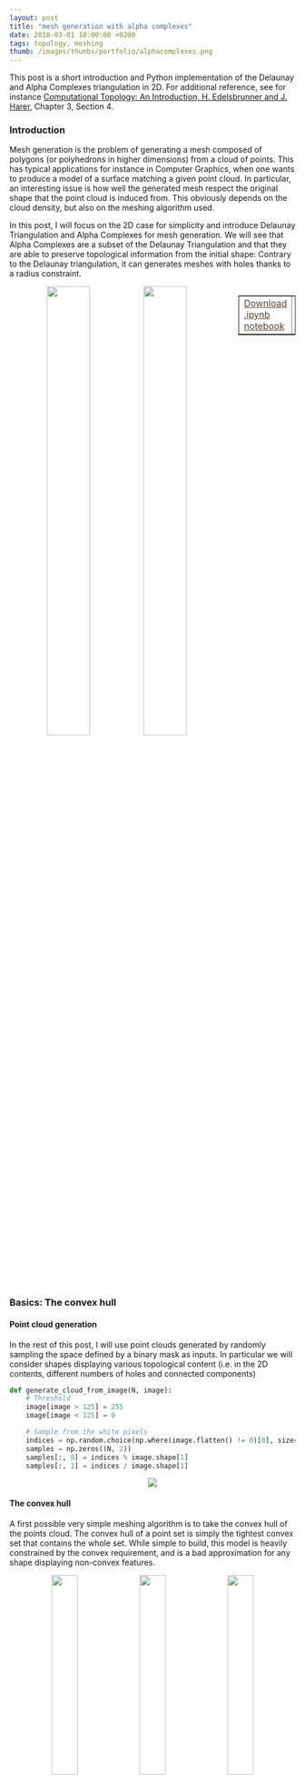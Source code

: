 ```yaml
---
layout: post
title: "mesh generation with alpha complexes"
date: 2018-03-01 10:00:00 +0200
tags: topology, meshing
thumb: /images/thumbs/portfolio/alphacomplexes.png
---
```


This post is a short introduction and Python implementation of the Delaunay and Alpha Complexes triangulation in 2D. For additional reference, see for instance <a href="https://www.amazon.com/Computational-Topology-Introduction-Herbert-Edelsbrunner/dp/0821849255" target="_blank">Computational Topology: An Introduction, H. Edelsbrunner and J. Harer</a>, Chapter 3, Section 4.


### <i class="fa fa-edit"></i> Introduction

Mesh generation is the problem of generating a mesh composed of polygons (or polyhedrons in higher dimensions) from a cloud of points. This has typical applications for instance in Computer Graphics, when one wants to produce a model of a surface matching a given point cloud.  In particular, an interesting issue is how well the generated mesh respect the original shape that the point cloud is induced from. This obviously depends on the cloud density, but also on the meshing algorithm used.


In this post, I will focus on the 2D case for simplicity and introduce <span class="keyword">Delaunay Triangulation</span> and <span class="keyword">Alpha Complexes</span> for mesh generation.
We will see that Alpha Complexes are a subset of the Delaunay Triangulation and that they are able to preserve topological information from the initial shape: Contrary to the Delaunay triangulation, it can generates meshes with holes thanks to a <span class="keyword">radius constraint</span>.


<div style="width:20%; float:right">
<table border="1" cellpadding="6" align="right">
<tr>
<td><a style="color:#5E412F" href="/notebooks/2016_08_01_AlphaComplexes/alpha_complexes.ipynb">Download .ipynb notebook</a></td>
<td><a style="color:#5E412F" href="/notebooks/2016_08_01_AlphaComplexes/resources.zip">Download resources.zip</a></td>
</tr>
</table>
</div>
<div style="text-align:center; width:75%">
<img src="/notebooks/2016_08_01_AlphaComplexes/animation2.gif" width="45%"><img src="/notebooks/2016_08_01_AlphaComplexes/intro.png" width="45%">
</div>


### <i class="fa fa-circle" style="font-size:12px"></i> <i class="fa fa-circle-o" style="font-size:12px"></i> <i class="fa fa-circle-o" style="font-size:12px"></i> Basics: The convex hull


#### Point cloud generation
In the rest of this post, I will use <span class="keyword">point clouds</span> generated by randomly sampling the space defined by a binary mask as inputs. In particular we will consider shapes displaying various topological content (i.e. in the 2D contents, different numbers of holes and connected components)

```python
def generate_cloud_from_image(N, image):
    # Threshold
    image[image > 125] = 255
    image[image < 125] = 0

    # Sample from the white pixels
    indices = np.random.choice(np.where(image.flatten() != 0)[0], size=N)
    samples = np.zeros((N, 2))
    samples[:, 0] = indices % image.shape[1]
    samples[:, 1] = indices / image.shape[1]
```

<div style="text-align:center">
<img src="/notebooks/2016_08_01_AlphaComplexes/samples.png">
</div>



#### The convex hull
A first possible very simple meshing algorithm is to take the convex hull of the points cloud. The <span class="keyword">convex hull</span> of a point set is simply the tightest convex set that contains the whole set. While simple to build, this model is heavily constrained by the convex requirement, and is a bad approximation for any shape displaying non-convex features.


<div style="text-align:center">
<img src="/notebooks/2016_08_01_AlphaComplexes/convexhull1.png" width="30%">
<img src="/notebooks/2016_08_01_AlphaComplexes/convexhull.png" width="30%">
<img src="/notebooks/2016_08_01_AlphaComplexes/convexhull2.png" width="30%">
</div>


### <i class="fa fa-circle" style="font-size:12px"></i> <i class="fa fa-circle" style="font-size:12px"></i> <i class="fa fa-circle-o" style="font-size:12px"></i> The Delaunay triangulation

#### Definition
A triangulation of a 2D point cloud $$S \in \mathbb{R}^2$$ is triangulation of its convex hull, i.e. a partition of the hull in triangles whose vertices are points of $$S$$.
Additionally, a <span class="keyword"> Delaunay</span> triangulation $$DT(S)$$ is such that no points in $$S$$ is inside any of the circumscribed circles to any of the triangles in $$DT(S)$$, which guarantees a certain regularity to it; In particular it typically prevents very elongated triangles.

**Note:** According to the definition, the Delaunay Triangulation also has a limiting convex constraint. In order to avoid this, a classical trick is to had some boundary points to form a bounding box around the point clouds, forming a new convex hull. Then after the triangulation is done, we simply remove the triangles for which any vertex lies on the boundary. That way, we retrieve a potentially non-convex triangulation of the original point cloud $$S$$.


#### Voronoi Diagram
An easy to compute the Delaunay triangulation is to characterize it as the dual of the <span class="keyword">Voronoi diagram</span> of $$S$$. More  specifically, for each point $$x \in S$$, its Voronoi cell is defined as the set of points in the space which are closer to $$x$$ than any other points in $$S$$:
\begin{align}
V_x = \left[ y \in \mathbb{R}^2,\ \mbox{s.t. } \forall x' \in S,\ || y - x||_2 \leq ||y - x'||_2 \right]
\end{align}


```python
def voronoi_diagram(samples, ax=None):
    # Extract Voronoi regions (sicpy)
    vor = Voronoi(samples, qhull_options="Q0")

    # vor_ridges; Maps edge index -> Center of incident Voronoi cells
    n = len(vor.vertices)
    vor_ridges = {min(edges) * n + max(edges):
                  ((centers[0], vor.points[centers[0]]),
		   (centers[1], vor.points[centers[1]]))
                  for edges, centers in zip(vor.ridge_vertices, vor.ridge_points)}
```

#### Building the triangulation

Finally, the Delaunay triangulation is built as the dual of the Voronoi diagram, i.e. we form an edge between any two points $$x, x' \in S$$ if and only if their respective cells $$V_x$$ and $$V_{x'}$$ touch (have a common edge) in the Voronoi diagram.

\begin{align}
DL(S):  x \leftrightarrow x' \iff V_x \mbox{ adjacent to } V_{x'}
\end{align}


```python
# Build vertices and triangles list
adjacency = defaultdict(lambda: [])
vertices = {}
for (ip, p), (iq, q) in vor_ridges.values():
    vertices[ip] = p
    vertices[iq] = q
    adjacency[min(ip, iq)].append(max(ip, iq))

# Build triangles for adjacent cells
triangles = []
for p, neighbours in adjacency.items():
auxp = set(adjacency[p])
for i, q in enumerate(neighbours):
    auxq = auxp & (set(adjacency[q]))
    for r in neighbours[i+1:]:
        if max(q,r) in adjacency[min(q, r)] and
           len(list(auxq.intersection(adjacency[r]))) == 0:
            triangles.append(mp.Polygon(
		[vertices[p], vertices[q], vertices[r]], closed=True))
```

<div style="text-align:center">
<img src="/notebooks/2016_08_01_AlphaComplexes/delaunay.png">
</div>

### <i class="fa fa-circle" style="font-size:12px"></i> <i class="fa fa-circle" style="font-size:12px"></i> <i class="fa fa-circle" style="font-size:12px"></i> Alpha Complexes

As we have seen in the previous example, the Delaunay triangulation yields a much more interesting result shape than the convex hull. However, it produces a dense partition of the space and in particular doesn't recover <span class="keyword">topological information</span> from the shape such as holes or connected components.

Alpha complexes are a subset of the Delaunay Triangulation that tackles this issue. As previously, we will use a dual structure. More specifically, Alpha complexes are defined as the dual construction of the <span class="keyword">restricted Voronoi diagram</span>, $$Vor_r(S)$$. Which is simply the intersection of the Voronoi diagram with balls of radius $$r$$ centered on every point in $$S$$.

\begin{align}
Vor_r(S) = \left[ V_x \cap B_{r}(x),\ \forall x \in S \right]
\end{align}


#### Line-circle intersection
In order to build the restricted Voronoi diagram, we need to start from the initial Voronoi diagram and compute its intersections with balls of radius $$r$$. In 2D, this means we need to compute intersections between circles and the lines composing the diagram.


The first two easy cases are when the line segment of the diagram, [p, q] is fully inside or fully outside the circle.

<div style="text-align:center">
<img src="/notebooks/2016_08_01_AlphaComplexes/case1.png" width="40%"> <img src="/notebooks/2016_08_01_AlphaComplexes/case2.png" width="40%">
</div>
```python
# Case 1: If p and q are both in the circle -> clip to [p, q]
if is_in_circle(p, center, r) and is_in_circle(q, center, r):
return [(p, q)], True, True

# Intersection with line y = ax + b
# Express the line equation as y = slope * x + intersect
slope = (q[1] - p[1]) / (q[0] - p[0])
intersect = q[1] - slope * q[0]
# Express the intersection problem as a quadratic equation ax2 + bx + c
# we need to solve the system:
#   (1) y = slope  * x + b
#   (2) (x - center[0])**2 + (y - center[1])**2 = r
a = slope**2 + 1
b = 2 * (slope * (intersect - center[1]) - center[0])
c = center[0]**2 + (intersect - center[1])**2 - r**2

# Case 2: No intersection
delta = b**2 - 4*a*c
if delta <= 0:
    return [], False, False
```

When the segment does intersect with the circle, we need to take into consideration whether it intersects from the "left", from the "right" or from both sides (here we order the segment extremities by increasing order of their x-coordinate).


<div style="text-align:center">
<img src="/notebooks/2016_08_01_AlphaComplexes/case3.png" width="30%"> <img src="/notebooks/2016_08_01_AlphaComplexes/case4.png" width="30%"> <img src="/notebooks/2016_08_01_AlphaComplexes/case5.png" width="30%">
</div>

```python
# Intersection -> clip to [p2, q2] n [p, q]
else:
pt1 = p; pt2 = q
is_in_pq = lambda z: (z >=  p[0]) and (z <= q[0])
check = False # check will be True iff [p2, q2] n [p, q] is empty

# Case 3: p is not in the circle
if not is_in_circle(p, center, r):
    x = (- b - np.sqrt(delta)) / (2 * a)
    pt1 = np.array([x, slope*x + intersect])
    check = not is_in_pq(x)

# Case 4: q is not in the circle
if not is_in_circle(q, center, r):
    x = (- b + np.sqrt(delta)) / (2 * a)
    pt2 = np.array([x, slope*x + intersect])
    check = (check or cp) and (not is_in_pq(x))

# Case 5: neither p or q are inside the circle
return ([], False, False) if check else
    ([(pt1, pt2)],  is_in_circle(p, center, r),  is_in_circle(q, center, r))
```

#### Building the restricted Voronoi diagram
Once we have this construction, we can build the restricted Voronoi Diagram. We consider every segment $$[p, q]$$ of the Voronoi diagram. Let us denote $$V_x$$ and $$v_y$$ the two Voronoi cells that lie on both sides of $$[p, q]$$; we say $$[p, q]$$ is a <i>ridge</i> between $$V_x$$ and $$V_y$$.

We need to compute the intersections between $$[p, q]$$ and $$B(x, r)$$ (or equivalently, $$B(y ,r)$$, since by definition of the Voronoi diagram, any point on the ridge is equidistant from $$x$$ and $$y$$).
A restricted Voronoi cell is represented as a sequence of edges $$[(p_0, q_0), \dots (p_n, q_n)]$$, where $$[p_i, q_i]$$ is a segment. Furthermore, either $$q_i = p_{i + 1}$$, or $$q_i \neq p_{i + 1}$$ in which case $$q_i$$ and $$p_{i + 1}$$ are joint by a circle segment.

```python
for center, region, region_indices, edge_indices in vor_regions:
    restr_region = []
    for i, p in enumerate(region):
        q = region[(i + 1) % len(region)]
        inter, clip_p, clip_q = line_circle_intersection(p, q, center, r)
        restr_region.extend(inter)
        restricted_voronoi_cells.append((center, restr_region))
```

#### Building the alpha complex
Building the alpha complex from the restricted Voronoi diagram is straightforward. We will split it in two sets: the <span class="keyword">triangles</span>, which are triangles of the Delaunay triangulation and occur whenever a point lying at the intersection of three Voronoi cells still exist in the restricted Voronoi diagram (i.e. if it belongs to one the balls of radius $$r$$).
The second set are the <span class="keyword">edges</span> and are the leftover edges which still exist in the alpha complex but are not part of a full triangle due to the radius constraint.

```python
    ... # continued
    if clip_p:
        triangles[region_indices[i]].append(edge_indices[i])
    if clip_q:
        triangles[region_indices[(i + 1) % len(region)]].append(edge_indices[i])
    else:
        alpha_complex_cells[0].append(edge_indices[i])

# Form triangles
for vertex, incident_edges in triangles.items():
if len(incident_edges) == 3:
    vertices = [(x, y) for e in incident_edges for (x, y) in vor_ridges[e]]
    _, aux = np.unique([x[0] for x in vertices], return_index=True)
    alpha_complex_cells[1].append([vertices[i][1] for i in aux])
```

<div style="text-align:center; margin-bottom:40px">
<img src="/notebooks/2016_08_01_AlphaComplexes/alphacomplexes.png">
</div>

<div style="text-align:center">
<img src="/notebooks/2016_08_01_AlphaComplexes/comparison.png">
</div>


### <i class="fa fa-laptop"></i> Demo
The main observation is that by tuning the radius constraint correctly, we can obtain a mesh of the point clouds that respect topological features of the original shape (holes), contrary to the Delaunay Triangulation. However, finding a good value for this parameter can be quite difficult as it heavily depends on the input samples.

To highlight this, I also generate an animation of the restricted Voronoi diagram and the alpha complex for growing value of $$r$$. For very small $$r$$, no cells collide and the complex is equal to the point cloud; Inversely for large $$r$$, the complex collapses to the Delaunay Triangulation. For values in between, we get different density meshes of the cloud.

<div style="text-align:center">
<img src="/notebooks/2016_08_01_AlphaComplexes/animation.gif">
</div>
